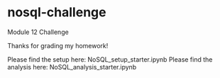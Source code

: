 # nosql-challenge
Module 12 Challenge

Thanks for grading my homework!

Please find the setup here: NoSQL_setup_starter.ipynb
Please find the analysis here: NoSQL_analysis_starter.ipynb
